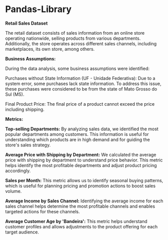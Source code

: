 # Pandas-Library

**Retail Sales Dataset**

The retail dataset consists of sales information from an online store operating nationwide, selling products from various departments. Additionally, the store operates across different sales channels, including marketplaces, its own store, among others.

**Business Assumptions:**

During the data analysis, some business assumptions were identified:

Purchases without State Information (UF - Unidade Federativa): Due to a system error, some purchases lack state information. To address this issue, these purchases were considered to be from the state of Mato Grosso do Sul (MS).

Final Product Price: The final price of a product cannot exceed the price including shipping.

**Metrics:**

**Top-selling Departments:** By analyzing sales data, we identified the most popular departments among customers. This information is useful for understanding which products are in high demand and for guiding the store's sales strategy.

**Average Price with Shipping by Department:** We calculated the average price with shipping by department to understand price behavior. This metric helps identify the most profitable departments and adjust product pricing accordingly.

**Sales per Month:** This metric allows us to identify seasonal buying patterns, which is useful for planning pricing and promotion actions to boost sales volume.

**Average Income by Sales Channel:** Identifying the average income for each sales channel helps determine the most profitable channels and enables targeted actions for these channels.

**Average Customer Age by 'Bandeira':** This metric helps understand customer profiles and allows adjustments to the product offering for each target audience.

